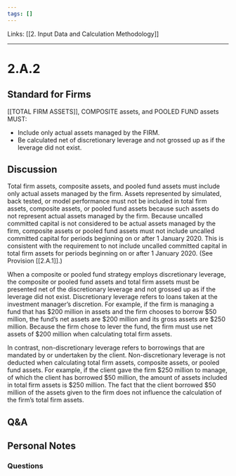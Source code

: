 ```yaml
---
tags: []
---
```

Links: [[2. Input Data and Calculation Methodology]]
___
# 2.A.2
## Standard for Firms
[[TOTAL FIRM ASSETS]], COMPOSITE assets, and POOLED FUND assets MUST:
- Include only actual assets managed by the FIRM.
- Be calculated net of discretionary leverage and not grossed up as if the leverage did not exist.
## Discussion
Total firm assets, composite assets, and pooled fund assets must include only actual assets managed by the firm. Assets represented by simulated, back tested, or model performance must not be included in total firm assets, composite assets, or pooled fund assets because such assets do not represent actual assets managed by the firm. Because uncalled committed capital is not considered to be actual assets managed by the firm, composite assets or pooled fund assets must not include uncalled committed capital for periods beginning on or after 1 January 2020. This is consistent with the requirement to not include uncalled committed capital in total firm assets for periods beginning on or after 1 January 2020. (See Provision [[2.A.1]].)

When a composite or pooled fund strategy employs discretionary leverage, the composite or pooled fund assets and total firm assets must be presented net of the discretionary leverage and not grossed up as if the leverage did not exist. Discretionary leverage refers to loans taken at the investment manager’s discretion. For example, if the firm is managing a fund that has $200 million in assets and the firm chooses to borrow $50 million, the fund’s net assets are $200 million and its gross assets are $250 million. Because the firm chose to lever the fund, the firm must use net assets of $200 million when calculating total firm assets.

In contrast, non-discretionary leverage refers to borrowings that are mandated by or undertaken by the client. Non-discretionary leverage is not deducted when calculating total firm assets, composite assets, or pooled fund assets. For example, if the client gave the firm $250 million to manage, of which the client has borrowed $50 million, the amount of assets included in total firm assets is $250 million. The fact that the client borrowed $50 million of the assets given to the firm does not influence the calculation of the firm’s total firm assets.
## Q&A

## Personal Notes

### Questions